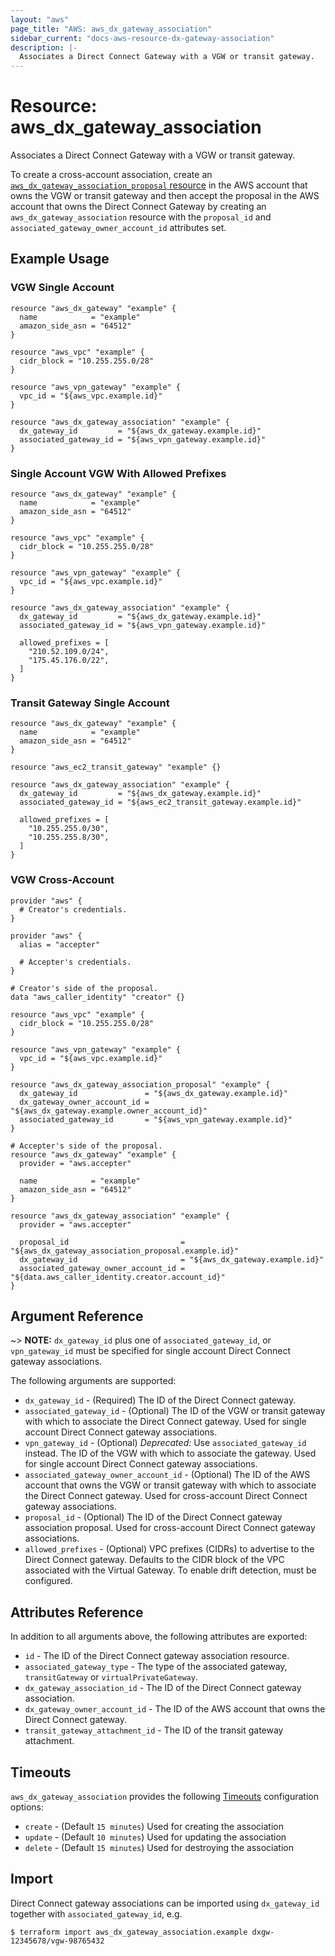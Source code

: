 ```yaml
---
layout: "aws"
page_title: "AWS: aws_dx_gateway_association"
sidebar_current: "docs-aws-resource-dx-gateway-association"
description: |-
  Associates a Direct Connect Gateway with a VGW or transit gateway.
---
```


# Resource: aws_dx_gateway_association

Associates a Direct Connect Gateway with a VGW or transit gateway.

To create a cross-account association, create an [`aws_dx_gateway_association_proposal` resource](/docs/providers/aws/r/dx_gateway_association_proposal.html)
in the AWS account that owns the VGW or transit gateway and then accept the proposal in the AWS account that owns the Direct Connect Gateway
by creating an `aws_dx_gateway_association` resource with the `proposal_id` and `associated_gateway_owner_account_id` attributes set.

## Example Usage

### VGW Single Account

```hcl
resource "aws_dx_gateway" "example" {
  name            = "example"
  amazon_side_asn = "64512"
}

resource "aws_vpc" "example" {
  cidr_block = "10.255.255.0/28"
}

resource "aws_vpn_gateway" "example" {
  vpc_id = "${aws_vpc.example.id}"
}

resource "aws_dx_gateway_association" "example" {
  dx_gateway_id         = "${aws_dx_gateway.example.id}"
  associated_gateway_id = "${aws_vpn_gateway.example.id}"
}
```

### Single Account VGW With Allowed Prefixes

```hcl
resource "aws_dx_gateway" "example" {
  name            = "example"
  amazon_side_asn = "64512"
}

resource "aws_vpc" "example" {
  cidr_block = "10.255.255.0/28"
}

resource "aws_vpn_gateway" "example" {
  vpc_id = "${aws_vpc.example.id}"
}

resource "aws_dx_gateway_association" "example" {
  dx_gateway_id         = "${aws_dx_gateway.example.id}"
  associated_gateway_id = "${aws_vpn_gateway.example.id}"

  allowed_prefixes = [
    "210.52.109.0/24",
    "175.45.176.0/22",
  ]
}
```

### Transit Gateway Single Account

```hcl
resource "aws_dx_gateway" "example" {
  name            = "example"
  amazon_side_asn = "64512"
}

resource "aws_ec2_transit_gateway" "example" {}

resource "aws_dx_gateway_association" "example" {
  dx_gateway_id         = "${aws_dx_gateway.example.id}"
  associated_gateway_id = "${aws_ec2_transit_gateway.example.id}"

  allowed_prefixes = [
    "10.255.255.0/30",
    "10.255.255.8/30",
  ]
}
```

### VGW Cross-Account

```hcl
provider "aws" {
  # Creator's credentials.
}

provider "aws" {
  alias = "accepter"

  # Accepter's credentials.
}

# Creator's side of the proposal.
data "aws_caller_identity" "creator" {}

resource "aws_vpc" "example" {
  cidr_block = "10.255.255.0/28"
}

resource "aws_vpn_gateway" "example" {
  vpc_id = "${aws_vpc.example.id}"
}

resource "aws_dx_gateway_association_proposal" "example" {
  dx_gateway_id               = "${aws_dx_gateway.example.id}"
  dx_gateway_owner_account_id = "${aws_dx_gateway.example.owner_account_id}"
  associated_gateway_id       = "${aws_vpn_gateway.example.id}"
}

# Accepter's side of the proposal.
resource "aws_dx_gateway" "example" {
  provider = "aws.accepter"

  name            = "example"
  amazon_side_asn = "64512"
}

resource "aws_dx_gateway_association" "example" {
  provider = "aws.accepter"

  proposal_id                         = "${aws_dx_gateway_association_proposal.example.id}"
  dx_gateway_id                       = "${aws_dx_gateway.example.id}"
  associated_gateway_owner_account_id = "${data.aws_caller_identity.creator.account_id}"
}
```

## Argument Reference

~> **NOTE:** `dx_gateway_id` plus one of `associated_gateway_id`, or `vpn_gateway_id` must be specified for single account Direct Connect gateway associations.

The following arguments are supported:

* `dx_gateway_id` - (Required) The ID of the Direct Connect gateway.
* `associated_gateway_id` - (Optional) The ID of the VGW or transit gateway with which to associate the Direct Connect gateway.
Used for single account Direct Connect gateway associations.
* `vpn_gateway_id` - (Optional) *Deprecated:* Use `associated_gateway_id` instead. The ID of the VGW with which to associate the gateway.
Used for single account Direct Connect gateway associations.
* `associated_gateway_owner_account_id` - (Optional) The ID of the AWS account that owns the VGW or transit gateway with which to associate the Direct Connect gateway.
Used for cross-account Direct Connect gateway associations.
* `proposal_id` - (Optional) The ID of the Direct Connect gateway association proposal.
Used for cross-account Direct Connect gateway associations.
* `allowed_prefixes` - (Optional) VPC prefixes (CIDRs) to advertise to the Direct Connect gateway. Defaults to the CIDR block of the VPC associated with the Virtual Gateway. To enable drift detection, must be configured.

## Attributes Reference

In addition to all arguments above, the following attributes are exported:

* `id` - The ID of the Direct Connect gateway association resource.
* `associated_gateway_type` - The type of the associated gateway, `transitGateway` or `virtualPrivateGateway`.
* `dx_gateway_association_id` - The ID of the Direct Connect gateway association.
* `dx_gateway_owner_account_id` - The ID of the AWS account that owns the Direct Connect gateway.
* `transit_gateway_attachment_id` - The ID of the transit gateway attachment.

## Timeouts

`aws_dx_gateway_association` provides the following
[Timeouts](/docs/configuration/resources.html#timeouts) configuration options:

- `create` - (Default `15 minutes`) Used for creating the association
- `update` - (Default `10 minutes`) Used for updating the association
- `delete` - (Default `15 minutes`) Used for destroying the association

## Import

Direct Connect gateway associations can be imported using `dx_gateway_id` together with `associated_gateway_id`,
e.g.

```
$ terraform import aws_dx_gateway_association.example dxgw-12345678/vgw-98765432
```
